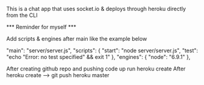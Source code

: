 This is a chat app that uses socket.io & deploys through heroku directly from the CLI

*** Reminder for myself ***

Add scripts & engines after main like the example below

 "main": "server/server.js",
    "scripts": {
        "start": "node server/server.js",
        "test": "echo \"Error: no test specified\" && exit 1"
    },
    "engines": {
        "node": "6.9.1"
    },

After creating github repo and pushing code up run heroku create 
After heroku create --> git push heroku master 